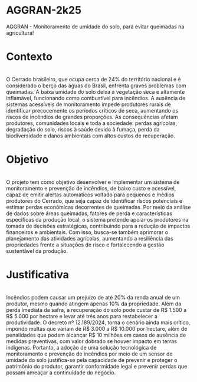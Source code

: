 # AGGRAN-2k25
AGGRAN - Monitoramento de umidade do solo, para evitar queimadas na agricultura!

<div>
<h1>Contexto</h1> <br>
O Cerrado brasileiro, que ocupa cerca de 24% do território nacional e é considerado o berço
das águas do Brasil, enfrenta graves problemas com queimadas. A baixa umidade do solo
deixa a vegetação seca e altamente inflamável, funcionando como combustível para incêndios.
A ausência de sistemas acessíveis de monitoramento impede produtores rurais de identificar
precocemente os períodos críticos de seca, aumentando os riscos de incêndios de grandes
proporções. As consequências afetam produtores, comunidades locais e toda a sociedade: perdas
agrícolas, degradação do solo, riscos à saúde devido à fumaça, perda da biodiversidade e danos
ambientais com altos custos de recuperação.
</div>

<div>
<h1>Objetivo</h1> <br>
O projeto tem como objetivo desenvolver e implementar um sistema de monitoramento e
prevenção de incêndios, de baixo custo e acessível, capaz de emitir alertas automáticos voltado
para pequenos e médios produtores do Cerrado, que seja capaz de identificar riscos potenciais e
estimar perdas econômicas decorrentes de queimadas. Por meio da análise de dados sobre áreas
queimadas, fatores de perda e características específicas da produção local, o sistema pretende
apoiar os produtores na tomada de decisões estratégicas, contribuindo para a redução de impactos
financeiros e ambientais. Com isso, busca-se também aprimorar o planejamento das atividades
agrícolas, aumentando a resiliência das propriedades frente a situações de risco e fortalecendo a
gestão sustentável da produção.

</div>

<div>
<h1>Justificativa</h1> <br>
Incêndios podem causar um prejuízo de até 20% da renda anual de um produtor, mesmo
quando atingem apenas 10% da propriedade. Além da perda imediata da safra, a recuperação do solo pode custar de R$ 1.500 a R$ 5.000 por hectare e levar até três anos para restabelecer a produtividade. O decreto nº 12.189/2024, torna o cenário ainda mais crítico, impondo multas que
variam de R$ 3.000 a R$ 10.000 por hectare, além de penalidades que podem alcançar R$ 10
milhões em casos de ausência de medidas preventivas, com valor dobrado se houver impacto em
terras indígenas. Portanto, a adoção de uma solução tecnológica de monitoramento e prevenção
de incêndios por meio de um sensor de umidade do solo justifica-se pela capacidade de prevenir
e proteger o patrimônio do produtor, garantir conformidade legal e prevenir perdas que possam
ameaçar a continuidade do negócio.
</div>
